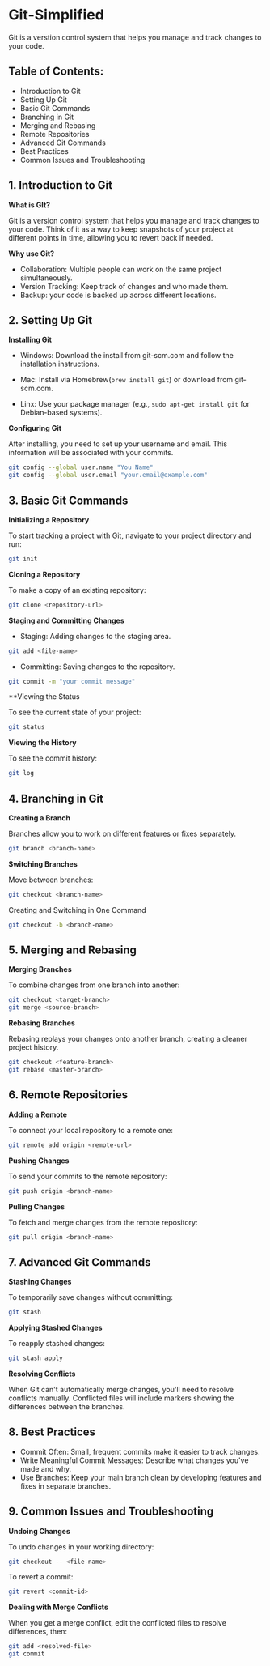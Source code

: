 # Git-Simplified

Git is a verstion control system that helps you manage and track changes to your code.

## Table of Contents:

- Introduction to Git
- Setting Up Git
- Basic Git Commands
- Branching in Git
- Merging and Rebasing
- Remote Repositories
- Advanced Git Commands
- Best Practices
- Common Issues and Troubleshooting

## 1. Introduction to Git

**What is GIt?**

Git is a version control system that helps you manage and track changes to your code. Think of it as a way to keep snapshots of your project at different points in time, allowing you to revert back if needed.

**Why use Git?**

  - Collaboration: Multiple people can work on the same project simultaneously.
  - Version Tracking: Keep track of changes and who made them.
  - Backup: your code is backed up across different locations.

## 2. Setting Up Git

**Installing Git**

- Windows: Download the install from git-scm.com and follow the installation instructions.

- Mac: Install via Homebrew(`brew install git`) or download from git-scm.com.
- Linx: Use your package manager (e.g., `sudo apt-get install git` for Debian-based systems).

**Configuring Git**

After installing, you need to set up your username and email. This information will be associated with your commits.

```sh
git config --global user.name "You Name"
git config --global user.email "your.email@example.com"
```

## 3. Basic Git Commands

**Initializing a Repository**

To start tracking a project with Git, navigate to your project directory and run:

```sh
git init
```

**Cloning a Repository**

To make a copy of an existing repository:

```sh
git clone <repository-url>
```

**Staging and Committing Changes**

- Staging: Adding changes to the staging area.

```sh
git add <file-name>
```

- Committing: Saving changes to the repository.

```sh
git commit -m "your commit message"
```

**Viewing the Status

To see the current state of your project:

```sh
git status
```

**Viewing the History**

To see the commit history:

```sh
git log
```

## 4. Branching in Git

**Creating a Branch**

Branches allow you to work on different features or fixes separately.

```sh
git branch <branch-name>
```

**Switching Branches**

Move between branches:

```sh
git checkout <branch-name>
```

Creating and Switching in One Command

```sh
git checkout -b <branch-name>
```

## 5. Merging and Rebasing

**Merging Branches**

To combine changes from one branch into another:

```sh
git checkout <target-branch>
git merge <source-branch>
```

**Rebasing Branches**

Rebasing replays your changes onto another branch, creating a cleaner project history.

```sh
git checkout <feature-branch>
git rebase <master-branch>
```

## 6. Remote Repositories

**Adding a Remote**

To connect your local repository to a remote one:

```sh
git remote add origin <remote-url>
```

**Pushing Changes**

To send your commits to the remote repository:

```sh
git push origin <branch-name>
```

**Pulling Changes**

To fetch and merge changes from the remote repository:

```sh
git pull origin <branch-name>
```

## 7. Advanced Git Commands

**Stashing Changes**

To temporarily save changes without committing:

```sh
git stash
```

**Applying Stashed Changes**

To reapply stashed changes:

```sh
git stash apply
```

**Resolving Conflicts**

When Git can't automatically merge changes, you'll need to resolve conflicts manually. Conflicted files will include markers showing the differences between the branches.

## 8. Best Practices

- Commit Often: Small, frequent commits make it easier to track changes.
- Write Meaningful Commit Messages: Describe what changes you've made and why.
- Use Branches: Keep your main branch clean by developing features and fixes in separate branches.

## 9. Common Issues and Troubleshooting

**Undoing Changes**

To undo changes in your working directory:

```sh
git checkout -- <file-name>
```

To revert a commit:

```sh
git revert <commit-id>
```

**Dealing with Merge Conflicts**

When you get a merge conflict, edit the conflicted files to resolve differences, then:

```sh
git add <resolved-file>
git commit
```
